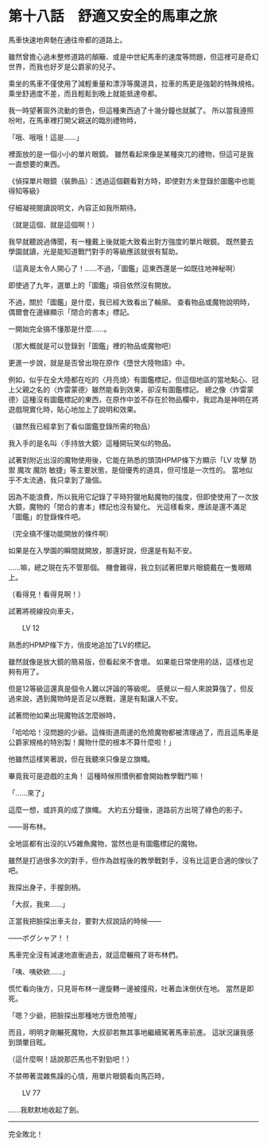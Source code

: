 # 第十八話　舒適又安全的馬車之旅

馬車快速地奔馳在通往帝都的道路上。

雖然曾擔心過未整修道路的顛簸、或是中世紀馬車的速度等問題，但這裡可是奇幻世界，而我也好歹是公爵家的兒子。

乘坐的馬車不僅使用了減輕重量和漂浮等魔道具，拉車的馬更是強韌的特殊規格。
乘坐舒適度不差，而且輕鬆到晚上就能抵達帝都。

我一時望著窗外流動的景色，但這種東西過了十幾分鐘也就膩了。
所以當我遵照吩咐，在馬車裡打開父親送的臨別禮物時，

「哦、哦哦！這是……」

裡面放的是一個小小的單片眼鏡。
雖然看起來像是某種突兀的禮物，但這可是我一直想要的東西。

《偵探單片眼鏡（裝飾品）：透過這個觀看對方時，即使對方未登錄於圖鑑中也能得知等級》

仔細凝視閱讀說明文，內容正如我所期待。

（就是這個、就是這個啊！）

我早就聽說過傳聞，有一種戴上後就能大致看出對方強度的單片眼鏡。
既然要去學園就讀，光是能知道戰鬥對手的等級應該就很有幫助。

（這真是太令人開心了！……不過，「圖鑑」這東西還是一如既往地神秘啊）

即使過了九年，選單上的「圖鑑」項目依然沒有開放。

不過，關於「圖鑑」是什麼，我已經大致看出了輪廓。
查看物品或魔物說明時，偶爾會在邊緣顯示「閉合的書本」標記。

一開始完全搞不懂那是什麼……。

（那大概就是可以登錄到「圖鑑」裡的物品或魔物吧）

更進一步說，就是是否曾出現在原作《墮世大陸物語》中。

例如，似乎在全大陸都在吃的〈月亮燒〉有圖鑑標記，但這個地區的當地點心、冠上父親之名的〈炸雷蒙德〉雖然能看到效果，卻沒有圖鑑標記。
總之像〈炸雷蒙德〉這種沒有圖鑑標記的東西，在原作中並不存在於物品欄中，我認為是神明在將遊戲現實化時，貼心地加上了說明和效果。

（雖然我已經拿到了看似圖鑑登錄所需的物品）

我入手的是名叫〈手持放大鏡〉這種開玩笑似的物品。

試著對附近出沒的魔物使用後，它能在熟悉的頭頂HPMP條下方顯示「LV 攻擊 防禦 魔攻 魔防 敏捷」等主要狀態，是個優秀的道具，但可惜是一次性的。
當地似乎不太流通，我只拿到了幾個。

因為不能浪費，所以我用它記錄了平時狩獵地點魔物的強度，但即使使用了一次放大鏡，魔物的「閉合的書本」標記也沒有變化。
光這樣看來，應該是還不滿足「圖鑑」的登錄條件吧。

（完全搞不懂功能開放的條件啊）

如果是在入學園的瞬間就開放，那還好說，但還是有點不安。

……嘛，總之現在先不管那個。
機會難得，我立刻試著把單片眼鏡戴在一隻眼睛上。

（看得見！看得見啊！）

試著將視線投向車夫，

　　LV 12

熟悉的HPMP條下方，俏皮地追加了LV的標記。

雖然就像是放大鏡的簡易版，但看起來不會壞。
如果能日常使用的話，這樣也足夠有用了。

但是12等級這還真是個令人難以評論的等級呢。
感覺以一般人來說算強了，但反過來說，遇到魔物時是否足以應戰，還是有點讓人不安。

試著問他如果出現魔物該怎麼辦時，

「哈哈哈！沒問題的少爺。這條街道周邊的危險魔物都被清理過了，而且這馬車是公爵家規格的特別製！魔物什麼的根本不算什麼啦！」

他雖然這樣笑著說，但在我聽來只像是立旗幟。

畢竟我可是遊戲的主角！
這種時候照慣例都會開始教學戰鬥嘛！

「……來了」

這麼一想，或許真的成了旗幟。
大約五分鐘後，道路前方出現了綠色的影子。

――哥布林。

全地區都有出沒的LV5雜魚魔物，當然也是有圖鑑標記的魔物。

雖然是打過很多次的對手，但作為啟程後的教學戰對手，沒有比這更合適的傢伙了吧。

我探出身子，手握劍柄。

「大叔，我來……」

正當我把臉探出車夫台，要對大叔說話的時候――

――ボグシャア！！

馬車完全沒有減速地直衝過去，就這麼輾飛了哥布林們。

「咦、咦欸欸……」

慌忙看向後方，只見哥布林一邊旋轉一邊被撞飛，吐著血沫倒伏在地。
當然是即死。

「嗯？少爺，把臉探出那種地方很危險喔」

而且，明明才剛輾死魔物，大叔卻若無其事地繼續駕著馬車前進。
這狀況讓我感到頭暈目眩。

（這什麼啊！話說那匹馬也不對勁吧！）

不禁帶著混雜焦躁的心情，用單片眼鏡看向馬匹時，

　　LV 77

……我默默地收起了劍。

---

完全敗北！